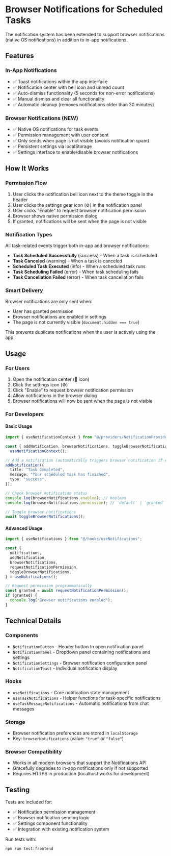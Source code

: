 # Browser Notifications for Scheduled Tasks

The notification system has been extended to support browser notifications (native OS notifications) in addition to in-app notifications.

## Features

### In-App Notifications

- ✅ Toast notifications within the app interface
- ✅ Notification center with bell icon and unread count
- ✅ Auto-dismiss functionality (5 seconds for non-error notifications)
- ✅ Manual dismiss and clear all functionality
- ✅ Automatic cleanup (removes notifications older than 30 minutes)

### Browser Notifications (NEW)

- ✅ Native OS notifications for task events
- ✅ Permission management with user consent
- ✅ Only sends when page is not visible (avoids notification spam)
- ✅ Persistent settings via localStorage
- ✅ Settings interface to enable/disable browser notifications

## How It Works

### Permission Flow

1. User clicks the notification bell icon next to the theme toggle in the header
2. User clicks the settings gear icon (⚙️) in the notification panel
3. User clicks "Enable" to request browser notification permission
4. Browser shows native permission dialog
5. If granted, notifications will be sent when the page is not visible

### Notification Types

All task-related events trigger both in-app and browser notifications:

- **Task Scheduled Successfully** (success) - When a task is scheduled
- **Task Canceled** (warning) - When a task is canceled
- **Scheduled Task Executed** (info) - When a scheduled task runs
- **Task Scheduling Failed** (error) - When task scheduling fails
- **Task Cancellation Failed** (error) - When task cancellation fails

### Smart Delivery

Browser notifications are only sent when:

- User has granted permission
- Browser notifications are enabled in settings
- The page is not currently visible (`document.hidden === true`)

This prevents duplicate notifications when the user is actively using the app.

## Usage

### For Users

1. Open the notification center (🔔 icon)
2. Click the settings icon (⚙️)
3. Click "Enable" to request browser notification permission
4. Allow notifications in the browser dialog
5. Browser notifications will now be sent when the page is not visible

### For Developers

#### Basic Usage

```typescript
import { useNotificationContext } from "@/providers/NotificationProvider";

const { addNotification, browserNotifications, toggleBrowserNotifications } =
  useNotificationContext();

// Add a notification (automatically triggers browser notification if enabled)
addNotification({
  title: "Task Completed",
  message: "Your scheduled task has finished",
  type: "success",
});

// Check browser notification status
console.log(browserNotifications.enabled); // boolean
console.log(browserNotifications.permission); // 'default' | 'granted' | 'denied'

// Toggle browser notifications
await toggleBrowserNotifications();
```

#### Advanced Usage

```typescript
import { useNotifications } from "@/hooks/useNotifications";

const {
  notifications,
  addNotification,
  browserNotifications,
  requestNotificationPermission,
  toggleBrowserNotifications,
} = useNotifications();

// Request permission programmatically
const granted = await requestNotificationPermission();
if (granted) {
  console.log("Browser notifications enabled");
}
```

## Technical Details

### Components

- `NotificationButton` - Header button to open notification panel
- `NotificationPanel` - Dropdown panel containing notifications and settings
- `NotificationSettings` - Browser notification configuration panel
- `NotificationToast` - Individual notification display

### Hooks

- `useNotifications` - Core notification state management
- `useTaskNotifications` - Helper functions for task-specific notifications
- `useTaskMessageNotifications` - Automatic notifications from chat messages

### Storage

- Browser notification preferences are stored in `localStorage`
- Key: `browserNotifications` (value: `"true"` or `"false"`)

### Browser Compatibility

- Works in all modern browsers that support the Notifications API
- Gracefully degrades to in-app notifications only if not supported
- Requires HTTPS in production (localhost works for development)

## Testing

Tests are included for:

- ✅ Notification permission management
- ✅ Browser notification sending logic
- ✅ Settings component functionality
- ✅ Integration with existing notification system

Run tests with:

```bash
npm run test:frontend
```
